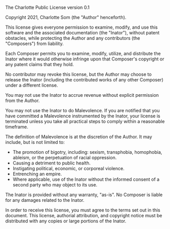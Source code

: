 The Charlotte Public License version 0.1

Copyright 2021, Charlotte Som (the "Author" henceforth).

This license gives everyone permission to examine, modify, and use this software
and the associated documentation (the "Inator"), without patent obstacles, while protecting
the Author and any contributors (the "Composers") from liability.

Each Composer permits you to examine, modify, utilize, and distribute the Inator
where it would otherwise infringe upon that Composer's copyright or any patent claims that
they hold.

No contributor may revoke this license, but the Author may choose to release the Inator
(including the contributed works of any other Composer) under a different license.

You may not use the Inator to accrue revenue without explicit permission from the Author.

You may not use the Inator to do Malevolence. If you are
notified that you have committed a Malevolence instrumented by the Inator, your license is
terminated unless you take all practical steps to comply within a reasonable timeframe.

The definition of Malevolence is at the discretion of the Author. It may include, but is not
limited to:

- The promotion of bigotry, including: sexism, transphobia, homophobia, ableism, or the 
perpetuation of racial oppression.
- Causing a detriment to public health.
- Instigating political, economic, or corporeal violence.
- Entrenching an empire.
- Where applicable, use of the Inator without the informed consent of a second party who may
object to its use.

The Inator is provided without any warranty, "as-is". No Composer is liable for any damages
related to the Inator.

In order to receive this license, you must agree to the terms set out in this document.
This license, authorial attribution, and copyright notice must be distributed with
any copies or large portions of the Inator.